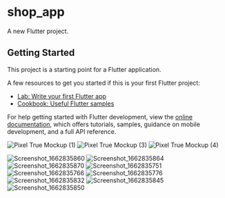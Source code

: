 # shop_app

A new Flutter project.

## Getting Started

This project is a starting point for a Flutter application.

A few resources to get you started if this is your first Flutter project:

- [Lab: Write your first Flutter app](https://docs.flutter.dev/get-started/codelab)
- [Cookbook: Useful Flutter samples](https://docs.flutter.dev/cookbook)

For help getting started with Flutter development, view the
[online documentation](https://docs.flutter.dev/), which offers tutorials,
samples, guidance on mobile development, and a full API reference.

![Pixel True Mockup (1)](https://user-images.githubusercontent.com/79190719/226699132-6e4e9255-0163-4ff2-9540-dcf0b679e376.png)
![Pixel True Mockup (3)](https://user-images.githubusercontent.com/79190719/226699200-ed902e04-91d9-4343-b71e-2a1595c0835a.png)
![Pixel True Mockup (4)](https://user-images.githubusercontent.com/79190719/226699215-86b155b0-d585-4379-8d72-c91f566a7b6c.png)


![Screenshot_1662835860](https://user-images.githubusercontent.com/79190719/189472699-efc2e7af-a354-4c53-a7c7-906e5ca00662.png)
![Screenshot_1662835864](https://user-images.githubusercontent.com/79190719/189472701-3e8f665f-a154-48f4-bd8f-1c270f412a6c.png)
![Screenshot_1662835870](https://user-images.githubusercontent.com/79190719/189472702-aa790dbf-6e49-40d7-83b4-c734f713fb5a.png)
![Screenshot_1662835751](https://user-images.githubusercontent.com/79190719/189472703-eacf5b65-0774-477b-a4d3-d5cdf66deca3.png)
![Screenshot_1662835766](https://user-images.githubusercontent.com/79190719/189472706-9671b768-fb02-42e8-bf09-3772fc94e60c.png)
![Screenshot_1662835776](https://user-images.githubusercontent.com/79190719/189472709-9c444b94-7f84-49be-b4ed-cf3e2de8b31d.png)
![Screenshot_1662835832](https://user-images.githubusercontent.com/79190719/189472710-c2b84117-7ec6-4dc5-98e3-09839d640e89.png)
![Screenshot_1662835845](https://user-images.githubusercontent.com/79190719/189472712-40b0189f-5e8d-4aa5-ad61-5117a0ec084f.png)
![Screenshot_1662835850](https://user-images.githubusercontent.com/79190719/189472713-5ce36069-7593-4c06-a113-d742ca5f3bd3.png)

